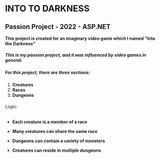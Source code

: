 # INTO TO DARKNESS
## Passion Project - 2022 - ASP.NET

**This project is created for an imaginary video game which I named "Into the Darkness"**

##### This is my passion project, and it was influenced by video games in general.
##### For this project, there are three sections:
1. **Creatures**
2. **Races**
3. **Dungeons**

###### Logic:
- **Each creature is a member of a race**

- **Many creatures can share the same race**

- **Dungeons can contain a variety of monsters**

- **Creatures can reside in multiple dungeons**

